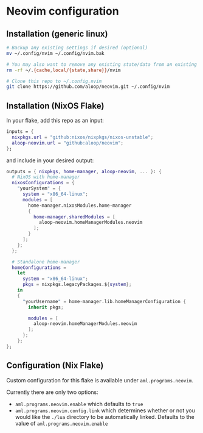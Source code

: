 # Neovim configuration

## Installation (generic linux)

```bash
# Backup any existing settings if desired (optional)
mv ~/.config/nvim ~/.config/nvim.bak

# You may also want to remove any existing state/data from an existing configuration (optional)
rm -rf ~/.{cache,local/{state,share}}/nvim

# Clone this repo to ~/.config.nvim
git clone https://github.com/aloop/neovim.git ~/.config/nvim
```

## Installation (NixOS Flake)

In your flake, add this repo as an input:

```nix
inputs = {
  nixpkgs.url = "github:nixos/nixpkgs/nixos-unstable";
  aloop-neovim.url = "github:aloop/neovim";
};
```

and include in your desired output:

```nix
outputs = { nixpkgs, home-manager, aloop-neovim, ... }: {
  # NixOS with home-manager
  nixosConfigurations = {
    "yourSystem" = {
      system = "x86_64-linux";
      modules = [
        home-manager.nixosModules.home-manager
        {
          home-manager.sharedModules = [
            aloop-neovim.homeManagerModules.neovim
          ];
        }
      ];
    };
  };

  # Standalone home-manager
  homeConfigurations =
    let
      system = "x86_64-linux";
      pkgs = nixpkgs.legacyPackages.${system};
    in
    {
      "yourUsername" = home-manager.lib.homeManagerConfiguration {
        inherit pkgs;

        modules = [
          aloop-neovim.homeManagerModules.neovim
        ];
      };
    };
};
```

## Configuration (Nix Flake)

Custom configuration for this flake is available under `aml.programs.neovim`.

Currently there are only two options:

- `aml.programs.neovim.enable` which defaults to `true`
- `aml.programs.neovim.config.link` which determines whether or not you would like the `./lua` directory to be automatically linked. Defaults to the value of `aml.programs.neovim.enable`
